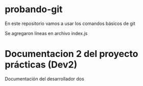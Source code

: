 # probando-git

En este repositorio vamos a usar los comandos básicos de git

Se agregaron líneas en archivo index.js

# Documentacion 2 del proyecto prácticas (Dev2)
Documentación del desarrollador dos